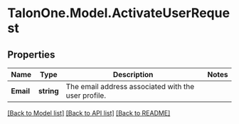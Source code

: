 # TalonOne.Model.ActivateUserRequest
## Properties

Name | Type | Description | Notes
------------ | ------------- | ------------- | -------------
**Email** | **string** | The email address associated with the user profile. | 

[[Back to Model list]](../README.md#documentation-for-models) [[Back to API list]](../README.md#documentation-for-api-endpoints) [[Back to README]](../README.md)

